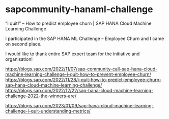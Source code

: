 # sapcommunity-hanaml-challenge
“I quit!” – How to predict employee churn | SAP HANA Cloud Machine Learning Challenge

I participated in the SAP HANA ML Challenge – Employee Churn and I came on second place.

I would like to thank entire SAP expert team for the initiative and organisation!

https://blogs.sap.com/2022/11/07/sap-community-call-sap-hana-cloud-machine-learning-challenge-i-quit-how-to-prevent-employee-churn/
https://blogs.sap.com/2022/11/28/i-quit-how-to-predict-employee-churn-sap-hana-cloud-machine-learning-challenge/
https://blogs.sap.com/2022/12/22/sap-hana-cloud-machine-learning-challenge-2022-the-winners-are/

https://blogs.sap.com/2023/01/09/sap-hana-cloud-machine-learning-challenge-i-quit-understanding-metrics/
